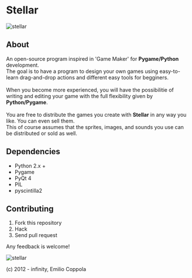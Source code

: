 Stellar
=======
![stellar](https://raw.github.com/Coppolaemilio/stellar/master/Data/stellarsplash.png)

## About
An open-source program inspired in 'Game Maker' for <b>Pygame/Python</b> development.<br/> 
The goal is to have a program to design your own games using easy-to-learn drag-and-drop actions and different easy tools for begginers.<br/>    
When you become more experienced, you will have the possibilitie of writing and editing your game with the full flexibility given by <b>Python/Pygame</b>.<br/>    
You are free to distribute the games you create with <b>Stellar</b> in any way you like. You can even sell them.<br/>
This of course assumes that the sprites, images, and sounds you use can be distributed or sold as well.

## Dependencies
* Python 2.x +
* Pygame
* PyQt 4
* PIL
* pyscintilla2

## Contributing
1. Fork this repository
2. Hack
3. Send pull request


Any feedback is welcome!

![stellar](https://dl.dropbox.com/u/31195548/Stellar/stellarpreview.png)

(c) 2012 - infinity, Emilio Coppola
